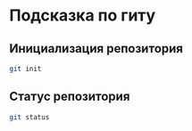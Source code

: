 # Подсказка по гиту

## Инициализация репозитория

```sh
git init
```

## Статус репозитория

```sh
git status
```


